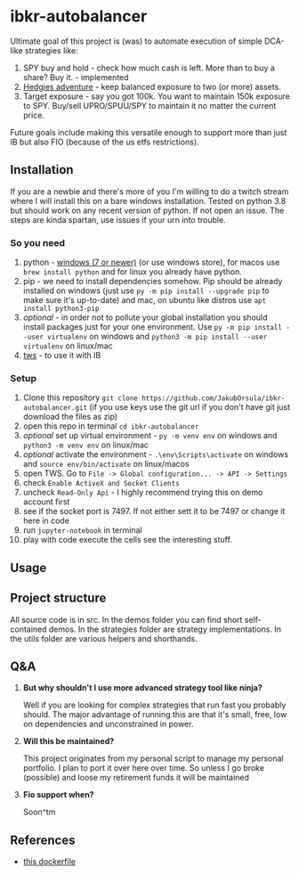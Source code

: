 # ibkr-autobalancer

Ultimate goal of this project is (was) to automate execution of simple DCA-like strategies like:
1. SPY buy and hold - check how much cash is left. More than to buy a share? Buy it. - implemented
2. [Hedgies adventure](https://www.bogleheads.org/forum/viewtopic.php?t=272007) - keep balanced exposure to two (or more) assets.
3. Target exposure - say you got 100k. You want to maintain 150k exposure to SPY. Buy/sell UPRO/SPUU/SPY to maintain it no matter the current price.

Future goals include making this versatile enough to support more than just IB but also FIO (because of the us etfs restrictions).

## Installation

If you are a newbie and there's more of you I'm willing to do a twitch stream where I will install this on a bare windows installation.
Tested on python 3.8 but should work on any recent version of python. If not open an issue. The steps are kinda spartan, use issues if your urn into trouble.

### So you need
1. python - [windows (7 or newer)](https://www.python.org/downloads/release/python-3812/) (or use windows store),
    for macos use `brew install python` and for linux you already have python.
2. pip - we need to install dependencies somehow. Pip should be already installed on windows
   (just use `py -m pip install --upgrade pip` to make sure it's up-to-date) and mac,
    on ubuntu like distros use `apt install python3-pip`
3. *optional* - in order not to pollute your global installation you should install packages just for your one environment.
    Use `py -m pip install --user virtualenv` on windows and `python3 -m pip install --user virtualenv` on linux/mac
4. [tws](https://www.interactivebrokers.com/en/index.php?f=17713) - to use it with IB

### Setup

1. Clone this repository  `git clone https://github.com/JakubOrsula/ibkr-autobalancer.git` (if you use keys use the git url if you don't have git just download the files as zip)
2. open this repo in terminal `cd ibkr-autobalancer`
3. *optional* set up virtual environment - `py -m venv env` on windows and `python3 -m venv env` on linux/mac
4. *optional* activate the environment - `.\env\Scripts\activate` on windows and `source env/bin/activate` on linux/macos
5. open TWS. Go to `File -> Global configuration... -> API -> Settings`
6. check `Enable ActiveX and Socket Clients`
7. uncheck `Read-Only Api` - I highly recommend trying this on demo account first
8. see if the socket port is 7497. If not either sett it to be 7497 or change it here in code
9. run `jupyter-notebook` in terminal
10. play with code execute the cells see the interesting stuff.

## Usage



## Project structure

All source code is in src. In the demos folder you can find short self-contained demos.
In the strategies folder are strategy implementations.
In the utils folder are various helpers and shorthands.

## Q&A

1. **But why shouldn't I use more advanced strategy tool like ninja?**
    
    Well if you are looking for complex strategies that run fast you probably should.
    The major advantage of running this are that it's small, free, low on dependencies and unconstrained  in power.

2. **Will this be maintained?**

    This project originates from my personal script to manage my personal portfolio. I plan to port it over here over time.
    So unless I go broke (possible) and loose my retirement funds it will be maintained

3. **Fio support when?**

    Soon^tm

## References

+ [this dockerfile](https://github.com/chepurko/IBKR-PTL/blob/master/Dockerfile)

